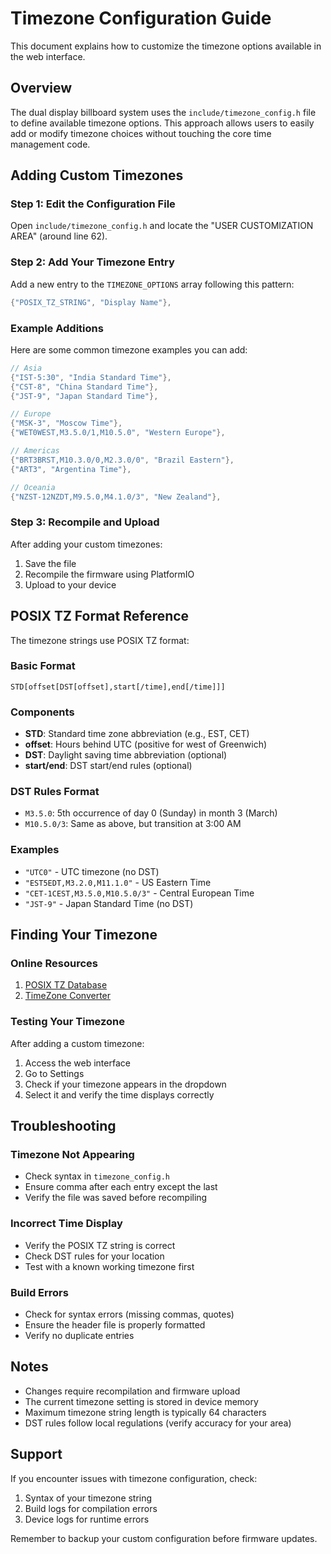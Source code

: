 # Timezone Configuration Guide

This document explains how to customize the timezone options available in the web interface.

## Overview

The dual display billboard system uses the `include/timezone_config.h` file to define available timezone options. This approach allows users to easily add or modify timezone choices without touching the core time management code.

## Adding Custom Timezones

### Step 1: Edit the Configuration File

Open `include/timezone_config.h` and locate the "USER CUSTOMIZATION AREA" (around line 62).

### Step 2: Add Your Timezone Entry

Add a new entry to the `TIMEZONE_OPTIONS` array following this pattern:

```cpp
{"POSIX_TZ_STRING", "Display Name"},
```

### Example Additions

Here are some common timezone examples you can add:

```cpp
// Asia
{"IST-5:30", "India Standard Time"},
{"CST-8", "China Standard Time"},
{"JST-9", "Japan Standard Time"},

// Europe
{"MSK-3", "Moscow Time"},
{"WET0WEST,M3.5.0/1,M10.5.0", "Western Europe"},

// Americas
{"BRT3BRST,M10.3.0/0,M2.3.0/0", "Brazil Eastern"},
{"ART3", "Argentina Time"},

// Oceania
{"NZST-12NZDT,M9.5.0,M4.1.0/3", "New Zealand"},
```

### Step 3: Recompile and Upload

After adding your custom timezones:

1. Save the file
2. Recompile the firmware using PlatformIO
3. Upload to your device

## POSIX TZ Format Reference

The timezone strings use POSIX TZ format:

### Basic Format

`STD[offset[DST[offset],start[/time],end[/time]]]`

### Components

- **STD**: Standard time zone abbreviation (e.g., EST, CET)
- **offset**: Hours behind UTC (positive for west of Greenwich)
- **DST**: Daylight saving time abbreviation (optional)
- **start/end**: DST start/end rules (optional)

### DST Rules Format

- `M3.5.0`: 5th occurrence of day 0 (Sunday) in month 3 (March)
- `M10.5.0/3`: Same as above, but transition at 3:00 AM

### Examples

- `"UTC0"` - UTC timezone (no DST)
- `"EST5EDT,M3.2.0,M11.1.0"` - US Eastern Time
- `"CET-1CEST,M3.5.0,M10.5.0/3"` - Central European Time
- `"JST-9"` - Japan Standard Time (no DST)

## Finding Your Timezone

### Online Resources

1. [POSIX TZ Database](https://en.wikipedia.org/wiki/Tz_database)
2. [TimeZone Converter](https://www.timeanddate.com/time/zones/)

### Testing Your Timezone

After adding a custom timezone:

1. Access the web interface
2. Go to Settings
3. Check if your timezone appears in the dropdown
4. Select it and verify the time displays correctly

## Troubleshooting

### Timezone Not Appearing

- Check syntax in `timezone_config.h`
- Ensure comma after each entry except the last
- Verify the file was saved before recompiling

### Incorrect Time Display

- Verify the POSIX TZ string is correct
- Check DST rules for your location
- Test with a known working timezone first

### Build Errors

- Check for syntax errors (missing commas, quotes)
- Ensure the header file is properly formatted
- Verify no duplicate entries

## Notes

- Changes require recompilation and firmware upload
- The current timezone setting is stored in device memory
- Maximum timezone string length is typically 64 characters
- DST rules follow local regulations (verify accuracy for your area)

## Support

If you encounter issues with timezone configuration, check:

1. Syntax of your timezone string
2. Build logs for compilation errors
3. Device logs for runtime errors

Remember to backup your custom configuration before firmware updates.
